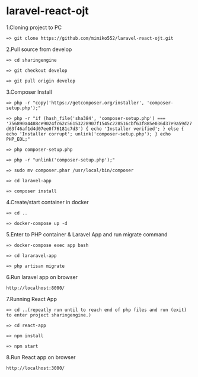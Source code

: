 # laravel-react-ojt

1.Cloning project to PC

`=> git clone https://github.com/mimiko552/laravel-react-ojt.git`

2.Pull source from develop

`=> cd sharingengine`

`=> git checkout develop`

`=> git pull origin develop`
 
3.Composer Install

`=> php -r "copy('https://getcomposer.org/installer', 'composer-setup.php');"`

`=> php -r "if (hash_file('sha384', 'composer-setup.php') === '756890a4488ce9024fc62c56153228907f1545c228516cbf63f885e036d37e9a59d27d63f46af1d4d07ee0f76181c7d3') { echo 'Installer verified'; } else { echo 'Installer corrupt'; unlink('composer-setup.php'); } echo PHP_EOL;"`

`=> php composer-setup.php`

`=> php -r "unlink('composer-setup.php');"`

`=> sudo mv composer.phar /usr/local/bin/composer`

`=> cd laravel-app`

`=> composer install`

4.Create/start container in docker

`=> cd ..`

`=> docker-compose up -d`

5.Enter to PHP container & Laravel App and run migrate command

`=> docker-compose exec app bash`

`=> cd lararavel-app`

`=> php artisan migrate`

6.Run laravel app on browser

`http://localhost:8000/`

7.Running React App 

`=> cd ..(repeatly run until to reach end of php files and run (exit) to enter project sharingengine.)`

`=> cd react-app`

`=> npm install`

`=> npm start`

8.Run React app on browser

`http://localhost:3000/`
